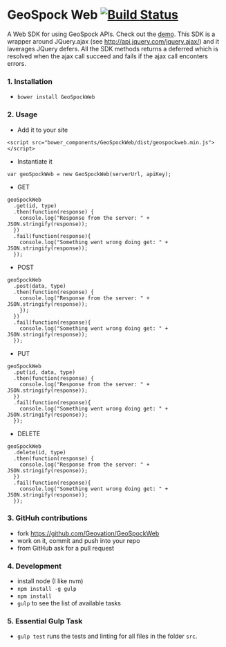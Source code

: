 GeoSpock Web [![Build Status](https://semaphoreci.com/api/v1/projects/cd83ab84-c088-4739-8f11-988eedbbef58/467989/badge.svg)](https://semaphoreci.com/sebastianovide/geospockweb)
============

A Web SDK for using GeoSpock APIs. Check out the [demo](https://raw.githubusercontent.com/Geovation/GeoSpockWeb/master/example/example1.html).
This SDK is a wrapper around JQuery.ajax (see http://api.jquery.com/jquery.ajax/) and it laverages JQuery defers. All the SDK methods returns a deferred which is resolved when the ajax call succeed and fails if the ajax call enconters errors.

### 1. Installation
* ```bower install GeoSpockWeb```

### 2. Usage
* Add it to your site
```
<script src="bower_components/GeoSpockWeb/dist/geospockweb.min.js"></script>
```
* Instantiate it
```
var geoSpockWeb = new GeoSpockWeb(serverUrl, apiKey);
```
* GET
```
geoSpockWeb
  .get(id, type)
  .then(function(response) {
    console.log("Response from the server: " + JSON.stringify(response));
  })
  .fail(function(response){
    console.log("Something went wrong doing get: " + JSON.stringify(response));
  });
```
* POST
```
geoSpockWeb
  .post(data, type)
  .then(function(response) {
    console.log("Response from the server: " + JSON.stringify(response));
    });
  })
  .fail(function(response){
    console.log("Something went wrong doing get: " + JSON.stringify(response));
  });
```
* PUT
```
geoSpockWeb
  .put(id, data, type)
  .then(function(response) {
    console.log("Response from the server: " + JSON.stringify(response));
  })
  .fail(function(response){
    console.log("Something went wrong doing get: " + JSON.stringify(response));
  });
```
* DELETE
```
geoSpockWeb
  .delete(id, type)
  .then(function(response) {
    console.log("Response from the server: " + JSON.stringify(response));
  })
  .fail(function(response){
    console.log("Something went wrong doing get: " + JSON.stringify(response));
  });
```


### 3. GitHuh contributions
* fork https://github.com/Geovation/GeoSpockWeb
* work on it, commit and push into your repo
* from GitHub ask for a pull request

### 4. Development
* install node (I like nvm)
* ```npm install -g gulp```
* ```npm install```
* ```gulp``` to see the list of available tasks

### 5. Essential Gulp Task
* ```gulp test``` runs the tests and linting for all files in the folder ```src```.
